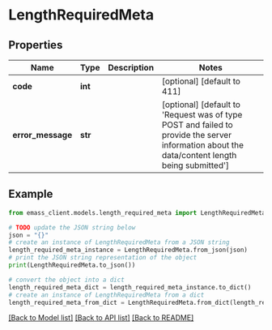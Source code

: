 # LengthRequiredMeta


## Properties

Name | Type | Description | Notes
------------ | ------------- | ------------- | -------------
**code** | **int** |  | [optional] [default to 411]
**error_message** | **str** |  | [optional] [default to 'Request was of type POST and failed to provide the server information about the data/content length being submitted']

## Example

```python
from emass_client.models.length_required_meta import LengthRequiredMeta

# TODO update the JSON string below
json = "{}"
# create an instance of LengthRequiredMeta from a JSON string
length_required_meta_instance = LengthRequiredMeta.from_json(json)
# print the JSON string representation of the object
print(LengthRequiredMeta.to_json())

# convert the object into a dict
length_required_meta_dict = length_required_meta_instance.to_dict()
# create an instance of LengthRequiredMeta from a dict
length_required_meta_from_dict = LengthRequiredMeta.from_dict(length_required_meta_dict)
```
[[Back to Model list]](../README.md#documentation-for-models) [[Back to API list]](../README.md#documentation-for-api-endpoints) [[Back to README]](../README.md)


